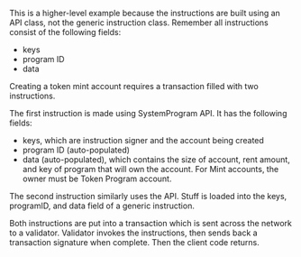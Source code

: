 This is a higher-level example because the instructions are built using an API class, not the generic instruction class. Remember all instructions consist of the following fields:
- keys
- program ID
- data

Creating a token mint account requires a transaction filled with two instructions. 

The first instruction is made using SystemProgram API. It has the following fields:
- keys, which are instruction signer and the account being created
- program ID (auto-populated)
- data (auto-populated), which contains the size of account, rent amount, and key of program that will own the account. For Mint accounts, the owner must be Token Program account.

The second instruction similarly uses the API. Stuff is loaded into the keys, programID, and data field of a generic instruction.

Both instructions are put into a transaction which is sent across the network to a validator. Validator invokes the instructions, then sends back a transaction signature when complete. Then the client code returns.
